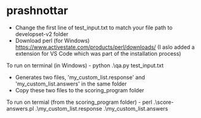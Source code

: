 # prashnottar

- Change the first line of test_input.txt to match your file path to developset-v2 folder
- Download perl (for Windows) https://www.activestate.com/products/perl/downloads/ (I aslo added a extension for VS Code which was part of the installation process)

To run on terminal (in Windows) - python .\qa.py test_input.txt

- Generates two files, 'my_custom_list.response' and 'my_custom_list.answers' in the same folder
- Copy these two files to the scoring_program folder

To run on termial (from the scoring_program folder) - perl .\score-answers.pl .\my_custom_list.response .\my_custom_list.answers 
